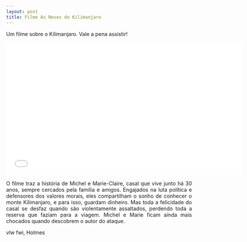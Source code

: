 ```yaml
---
layout: post
title: Filme As Neves do Kilimanjaro
---
```


<p style="text-align: justify;">Um filme sobre o Kilimanjaro. Vale a pena assistir!</p>

<iframe width="640" height="360" src="//www.youtube.com/embed/5g8r0FDFC7Y?feature=player_detailpage" frameborder="0" allowfullscreen></iframe>

<p style="text-align: justify;">O filme traz a história de Michel e Marie-Claire, casal que vive junto há 30 anos, sempre cercados pela família e amigos. Engajados na luta política e defensores dos valores morais, eles compartilham o sonho de conhecer o monte Kilimanjaro, e para isso, guardam dinheiro. Mas toda a felicidade do casal se desfaz quando são violentamente assaltados, perdendo toda a reserva que faziam para a viagem. Michel e Marie ficam ainda mais chocados quando descobrem o autor do ataque.</p>

vlw fwi, Holmes
